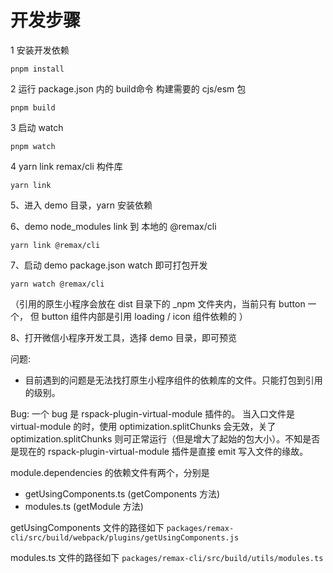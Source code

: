 # 开发步骤

1 安装开发依赖

`pnpm install`

2 运行 package.json 内的 build命令  构建需要的 cjs/esm 包

`pnpm build`

3 启动 watch

`pnpm watch`

4 yarn link remax/cli 构件库

`yarn link`

5、进入 demo 目录，yarn 安装依赖

6、demo node_modules link 到 本地的 @remax/cli

`yarn link @remax/cli`

7、启动 demo package.json watch 即可打包开发

`yarn watch @remax/cli`

（引用的原生小程序会放在 dist 目录下的 _npm 文件夹内，当前只有 button 一个， 但 button 组件内部是引用 loading / icon 组件依赖的 ）

8、打开微信小程序开发工具，选择 demo 目录，即可预览

问题:
- 目前遇到的问题是无法找打原生小程序组件的依赖库的文件。只能打包到引用的级别。

Bug:
一个 bug 是 rspack-plugin-virtual-module 插件的。 当入口文件是 virtual-module 的时，使用 optimization.splitChunks 会无效，关了 optimization.splitChunks 则可正常运行（但是增大了起始的包大小）。不知是否是现在的 rspack-plugin-virtual-module 插件是直接 emit 写入文件的缘故。



module.dependencies 的依赖文件有两个，分别是

- getUsingComponents.ts (getComponents 方法)
- modules.ts (getModule 方法)

getUsingComponents 文件的路径如下
`packages/remax-cli/src/build/webpack/plugins/getUsingComponents.js`

modules.ts 文件的路径如下
`packages/remax-cli/src/build/utils/modules.ts`
